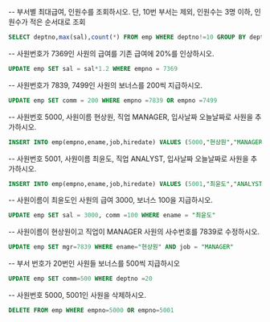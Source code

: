 -- 부서별 최대급여, 인원수를 조회하시오. 단, 10번 부서는 제외, 인원수는 3명 이하, 인원수가 적은 순서대로 조회
```sql
SELECT deptno,max(sal),count(*) FROM emp WHERE deptno!=10 GROUP BY deptno HAVING count(*)<=3 ORDER BY count(*)
```
-- 사원번호가 7369인 사원의 급여를 기존 급여에 20%를 인상하시오.
```sql
UPDATE emp SET sal = sal*1.2 WHERE empno = 7369
```
-- 사원번호가 7839, 7499인 사원의 보너스를 200씩 지급하시오.
```sql
UPDATE emp SET comm = 200 WHERE empno =7839 OR empno =7499
```
-- 사원번호 5000, 사원이름 현상원, 직업 MANAGER, 입사날짜 오늘날짜로 사원을 추가하시오.
```sql
INSERT INTO emp(empno,ename,job,hiredate) VALUES (5000,"현상원","MANAGER",now())
```
-- 사원번호 5001, 사원이름 최윤도, 직업 ANALYST, 입사날짜 오늘날짜로 사원을 추가하시오.
```sql
INSERT INTO emp(empno,ename,job,hiredate) VALUES (5001,"최윤도","ANALYST",now())
```
-- 사원이름이 최윤도인 사원의 급여 3000, 보너스 100을 지급하시오.
```sql
UPDATE emp SET sal = 3000, comm =100 WHERE ename = "최윤도"
```
-- 사원이름이 현상원이고 직업이 MANAGER 사원의 사수번호를 7839로 수정하시오.
```sql
UPDATE emp SET mgr=7839 WHERE ename="현상원" AND job = "MANAGER"
```
-- 부서 번호가 20번인 사원들 보너스를 500씩 지급하시오
```sql
UPDATE emp SET comm=500 WHERE deptno =20
```
-- 사원번호 5000, 5001인 사원을 삭제하시오.
```sql
DELETE FROM emp WHERE empno=5000 OR empno=5001
```
